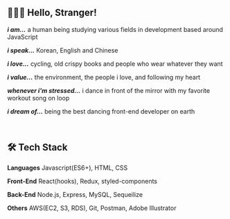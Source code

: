 ## 🙋🏻‍♀️ Hello, Stranger!
***i am...*** a human being studying various fields in development based around JavaScript

***i speak...*** Korean, English and Chinese

***i love...*** cycling, old crispy books and people who wear whatever they want

***i value...*** the environment, the people i love, and following my heart

***whenever i'm stressed...*** i dance in front of the mirror with my favorite workout song on loop

***i dream of...*** being the best dancing front-end developer on earth

<br>

## 🛠 Tech Stack
**Languages** Javascript(ES6+), HTML, CSS

**Front-End** React(hooks), Redux, styled-components

**Back-End** Node.js, Express, MySQL, Sequeilize

**Others** AWS(EC2, S3, RDS), Git, Postman, Adobe Illustrator

<!---
franhhk/franhhk is a ✨ special ✨ repository because its `README.md` (this file) appears on your GitHub profile.
You can click the Preview link to take a look at your changes.
--->
